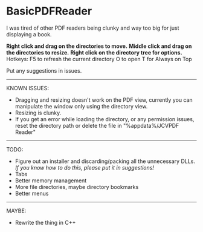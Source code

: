 # BasicPDFReader

I was tired of other PDF readers being clunky and way too big for just displaying a book. 

**Right click and drag on the directories to move.**
**Middle click and drag on the directories to resize.**
**Right click on the directory tree for options.**
Hotkeys:
F5 to refresh the current directory
O to open
T for Always on Top



Put any suggestions in issues.

---

KNOWN ISSUES:
- Dragging and resizing doesn't work on the PDF view, currently you can manipulate the window only using the directory view.
- Resizing is clunky.
- If you get an error while loading the directory, or any permission issues, reset the directory path or delete the file in "%appdata%/JCVPDF Reader"

---

TODO:
- Figure out an installer and discarding/packing all the unnecessary DLLs. *If you know how to do this, please put it in suggestions!*
- Tabs
- Better memory management
- More file directories, maybe directory bookmarks
- Better menus

---

MAYBE:
- Rewrite the thing in C++
